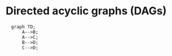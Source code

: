 Directed acyclic graphs (DAGs)
=================


```mermaid
  graph TD;
      A-->B;
      A-->C;
      B-->D;
      C-->D;
```

